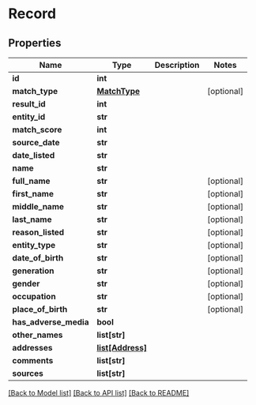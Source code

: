 # Record

## Properties
Name | Type | Description | Notes
------------ | ------------- | ------------- | -------------
**id** | **int** |  | 
**match_type** | [**MatchType**](MatchType.md) |  | [optional] 
**result_id** | **int** |  | 
**entity_id** | **str** |  | 
**match_score** | **int** |  | 
**source_date** | **str** |  | 
**date_listed** | **str** |  | 
**name** | **str** |  | 
**full_name** | **str** |  | [optional] 
**first_name** | **str** |  | [optional] 
**middle_name** | **str** |  | [optional] 
**last_name** | **str** |  | [optional] 
**reason_listed** | **str** |  | [optional] 
**entity_type** | **str** |  | [optional] 
**date_of_birth** | **str** |  | [optional] 
**generation** | **str** |  | [optional] 
**gender** | **str** |  | [optional] 
**occupation** | **str** |  | [optional] 
**place_of_birth** | **str** |  | [optional] 
**has_adverse_media** | **bool** |  | 
**other_names** | **list[str]** |  | 
**addresses** | [**list[Address]**](Address.md) |  | 
**comments** | **list[str]** |  | 
**sources** | **list[str]** |  | 

[[Back to Model list]](../README.md#documentation-for-models) [[Back to API list]](../README.md#documentation-for-api-endpoints) [[Back to README]](../README.md)


